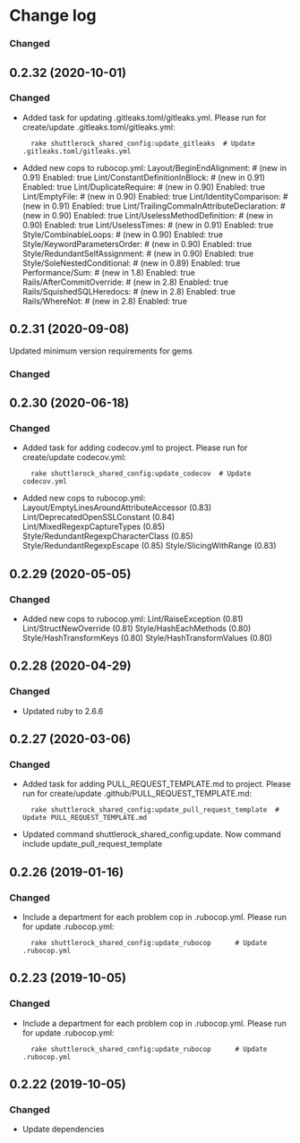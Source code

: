 # Change log

### Changed

## 0.2.32 (2020-10-01)

### Changed

- Added task for updating .gitleaks.toml/gitleaks.yml.
  Please run for create/update .gitleaks.toml/gitleaks.yml:
  ```
    rake shuttlerock_shared_config:update_gitleaks  # Update .gitleaks.toml/gitleaks.yml
  ```

- Added new cops to rubocop.yml:
    Layout/BeginEndAlignment: # (new in 0.91)
    Enabled: true
    Lint/ConstantDefinitionInBlock: # (new in 0.91)
    Enabled: true
    Lint/DuplicateRequire: # (new in 0.90)
    Enabled: true
    Lint/EmptyFile: # (new in 0.90)
    Enabled: true
    Lint/IdentityComparison: # (new in 0.91)
    Enabled: true
    Lint/TrailingCommaInAttributeDeclaration: # (new in 0.90)
    Enabled: true
    Lint/UselessMethodDefinition: # (new in 0.90)
    Enabled: true
    Lint/UselessTimes: # (new in 0.91)
    Enabled: true
    Style/CombinableLoops: # (new in 0.90)
    Enabled: true
    Style/KeywordParametersOrder: # (new in 0.90)
    Enabled: true
    Style/RedundantSelfAssignment: # (new in 0.90)
    Enabled: true
    Style/SoleNestedConditional: # (new in 0.89)
    Enabled: true
    Performance/Sum: # (new in 1.8)
    Enabled: true
    Rails/AfterCommitOverride: # (new in 2.8)
    Enabled: true
    Rails/SquishedSQLHeredocs: # (new in 2.8)
    Enabled: true
    Rails/WhereNot: # (new in 2.8)
    Enabled: true

## 0.2.31 (2020-09-08)

Updated minimum version requirements for gems

### Changed

## 0.2.30 (2020-06-18)

### Changed

- Added task for adding codecov.yml to project.
  Please run for create/update  codecov.yml:
  ```
    rake shuttlerock_shared_config:update_codecov  # Update codecov.yml
  ```

- Added new cops to rubocop.yml:
    Layout/EmptyLinesAroundAttributeAccessor (0.83)
    Lint/DeprecatedOpenSSLConstant (0.84)
    Lint/MixedRegexpCaptureTypes (0.85)
    Style/RedundantRegexpCharacterClass (0.85)
    Style/RedundantRegexpEscape (0.85)
    Style/SlicingWithRange (0.83)

## 0.2.29 (2020-05-05)

### Changed

- Added new cops to rubocop.yml:
    Lint/RaiseException (0.81)
    Lint/StructNewOverride (0.81)
    Style/HashEachMethods (0.80)
    Style/HashTransformKeys (0.80)
    Style/HashTransformValues (0.80)


## 0.2.28 (2020-04-29)

### Changed

- Updated ruby to 2.6.6


## 0.2.27 (2020-03-06)

### Changed
- Added task for adding PULL_REQUEST_TEMPLATE.md to project.
  Please run for create/update  .github/PULL_REQUEST_TEMPLATE.md:
  ```
    rake shuttlerock_shared_config:update_pull_request_template  # Update PULL_REQUEST_TEMPLATE.md
  ```
- Updated command shuttlerock_shared_config:update. Now command include update_pull_request_template

## 0.2.26 (2019-01-16)

### Changed
- Include a department for each problem cop in .rubocop.yml.
  Please run for update .rubocop.yml:
  ```
    rake shuttlerock_shared_config:update_rubocop      # Update .rubocop.yml
  ```

## 0.2.23 (2019-10-05)

### Changed
- Include a department for each problem cop in .rubocop.yml.
  Please run for update .rubocop.yml:
  ```
    rake shuttlerock_shared_config:update_rubocop      # Update .rubocop.yml
  ```

## 0.2.22 (2019-10-05)

### Changed

- Update dependencies
